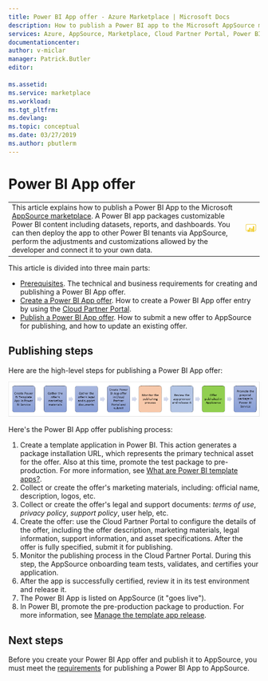 ```yaml
---
title: Power BI App offer - Azure Marketplace | Microsoft Docs
description: How to publish a Power BI app to the Microsoft AppSource marketplace.
services: Azure, AppSource, Marketplace, Cloud Partner Portal, Power BI
documentationcenter:
author: v-miclar
manager: Patrick.Butler  
editor:

ms.assetid: 
ms.service: marketplace
ms.workload: 
ms.tgt_pltfrm: 
ms.devlang: 
ms.topic: conceptual
ms.date: 03/27/2019
ms.author: pbutlerm
---
```


# Power BI App offer

|              |                                |
|--------------|--------------------------------|
| This article explains how to publish a Power BI App to the Microsoft [AppSource marketplace](https://appsource.microsoft.com/).  A Power BI app packages customizable Power BI content including datasets, reports, and dashboards. You can then deploy the app to other Power BI tenants via AppSource, perform the adjustments and customizations allowed by the developer and connect it to your own data. | ![Power BI icon](./media/powerbi-icon.png) |


This article is divided into three main parts:

-   [Prerequisites](./cpp-prerequisites.md). The technical and business requirements for creating and publishing a Power BI App offer.
-   [Create a Power BI App offer](./cpp-create-offer.md). How to create a Power BI App offer entry by using the [Cloud Partner Portal](https://cloudpartner.azure.com).
-   [Publish a Power BI App offer](./cpp-publish-offer.md). How to submit a new offer to AppSource for publishing, and how to update an existing offer.


## Publishing steps

Here are the high-level steps for publishing a Power BI App offer:

![Power BI App offer publishing steps](media/publishing-steps.png)

Here's the Power BI App offer publishing process:

1. Create a template application in Power BI. This action generates a package installation URL, which represents the primary technical asset for the offer. Also at this time, promote the test package to pre-production. For more information, see [What are Power BI template apps?](https://docs.microsoft.com/power-bi/service-template-apps-overview). 
2. Collect or create the offer's marketing materials, including: official name, description, logos, etc. 
3. Collect or create the offer's legal and support documents: *terms of use*, *privacy policy*, *support policy*, user help, etc.
4. Create the offer: use the Cloud Partner Portal to configure the details of the offer, including the offer description, marketing materials, legal information, support information, and asset specifications.  After the offer is fully specified, submit it for publishing.
5. Monitor the publishing process in the Cloud Partner Portal.  During this step, the AppSource onboarding team tests, validates, and certifies your application. 
6. After the app is successfully certified, review it in its test environment and release it. 
7. The Power BI App is listed on AppSource (it "goes live").
8. In Power BI, promote the pre-production package to production. For more information, see [Manage the template app release](https://docs.microsoft.com/power-bi/service-template-apps-create#manage-the-template-app-release).


## Next steps

Before you create your Power BI App offer and publish it to AppSource, you must meet the [requirements](./cpp-prerequisites.md) for publishing a Power BI App to AppSource.
